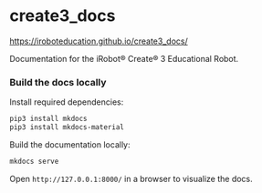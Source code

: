 # create3_docs

https://iroboteducation.github.io/create3_docs/

Documentation for the iRobot® Create® 3 Educational Robot.

### Build the docs locally

Install required dependencies:

```bash
pip3 install mkdocs
pip3 install mkdocs-material
```

Build the documentation locally:

```bash
mkdocs serve
```

Open `http://127.0.0.1:8000/` in a browser to visualize the docs.
